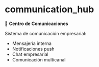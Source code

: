 # communication_hub

🔔 **Centro de Comunicaciones**

Sistema de comunicación empresarial:
- Mensajería interna
- Notificaciones push
- Chat empresarial
- Comunicación multicanal